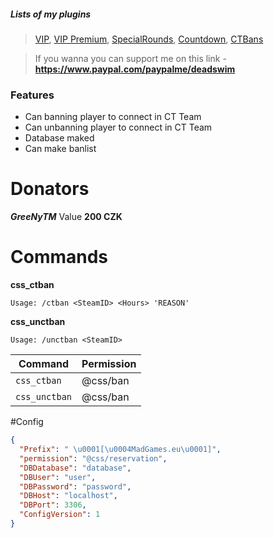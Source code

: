 
##### Lists of my plugins
> [VIP](https://github.com/DeadSwimek/cs2-vip), [VIP Premium](https://github.com/DeadSwimek/cs2-vip-premium), [SpecialRounds](https://github.com/DeadSwimek/cs2-specialrounds), [Countdown](https://github.com/DeadSwimek/cs2-countdown), [CTBans](https://github.com/DeadSwimek/cs2-ctban)

> If you wanna you can support me on this link - **https://www.paypal.com/paypalme/deadswim**

### Features

- Can banning player to connect in CT Team
- Can unbanning player to connect in CT Team
- Database maked
- Can make banlist


# Donators
***GreeNyTM*** Value **200 CZK**

# Commands
**css_ctban**

`Usage: /ctban <SteamID> <Hours> 'REASON'`

**css_unctban**

`Usage: /unctban <SteamID>`

| Command      | Permission   |
| ------------ | ------------ |
| `css_ctban`    | @css/ban     |
| `css_unctban`    | @css/ban     |
#Config

```JSON
{
  "Prefix": " \u0001[\u0004MadGames.eu\u0001]",
  "permission": "@css/reservation",
  "DBDatabase": "database",
  "DBUser": "user",
  "DBPassword": "password",
  "DBHost": "localhost",
  "DBPort": 3306,
  "ConfigVersion": 1
}
```

